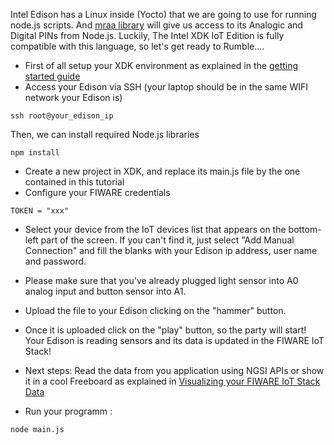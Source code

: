 Intel Edison has a Linux inside (Yocto) that we are going to use for running node.js scripts. 
And [mraa library](http://iotdk.intel.com/docs/master/mraa/) will give us access to its Analogic and Digital PINs from Node.js.
Luckily, The Intel XDK IoT Edition is fully compatible with this language, so let's get ready to Rumble.... 
* First of all setup your XDK environment as explained in the [getting started guide](https://software.intel.com/iot/library/edison-getting-started)
* Access your Edison via SSH (your laptop should be in the same WIFI network your Edison is)
```
ssh root@your_edison_ip
```
Then, we can install required Node.js libraries 
```
npm install 
```
* Create a new project in XDK, and replace its main.js file by the one contained in this tutorial
* Configure your FIWARE credentials
```
TOKEN = "xxx"
```
* Select your device from the IoT devices list that appears on the bottom-left part of the screen. If you can't find it, just select "Add Manual Connection" and fill the blanks with your Edison ip address, user name and password.
* Please make sure that you've already plugged light sensor into A0 analog input and button sensor into A1.
* Upload the file to your Edison clicking on the "hammer" button.
* Once it is uploaded click on the "play" button, so the party will start! Your Edison is reading sensors and its data is updated in the FIWARE IoT Stack!
* Next steps: Read the data from you application using NGSI APIs or show it in a cool Freeboard as explained in [Visualizing your FIWARE IoT Stack Data](http://emtech-hackathon.readthedocs.org/en/latest/quickguide/index.html#step-4-show-in-a-dashboard)

* Run your programm :
```
node main.js
```
